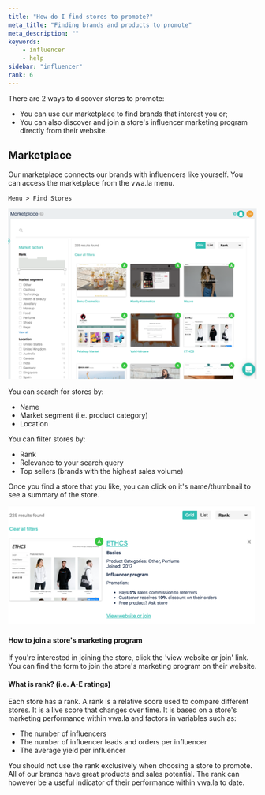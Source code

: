 ```yaml
---
title: "How do I find stores to promote?"
meta_title: "Finding brands and products to promote"
meta_description: ""
keywords:
    - influencer
    - help
sidebar: "influencer"
rank: 6
---
```


There are 2 ways to discover stores to promote:

* You can use our marketplace to find brands that interest you or;
* You can also discover and join a store's influencer marketing program directly from their website.

## Marketplace

Our marketplace connects our brands with influencers like yourself. You can access the marketplace from the vwa.la menu.

    Menu > Find Stores

![](/images/influencer/2018-02-18-19-29-20.png)

You can search for stores by:

* Name
* Market segment (i.e. product category)
* Location

You can filter stores by:

* Rank
* Relevance to your search query
* Top sellers (brands with the highest sales volume)

Once you find a store that you like, you can click on it's name/thumbnail to see a summary of the store.

![](/images/influencer/2018-02-18-19-32-59.png)

#### How to join a store's marketing program

If you're interested in joining the store, click the 'view website or join' link. You can find the form to join the store's marketing program on their website.

#### What is rank? (i.e. A-E ratings)

Each store has a rank. A rank is a relative score used to compare different stores. It is a live score that changes over time. It is based on a store's marketing performance within vwa.la and factors in variables such as:

* The number of influencers
* The number of influencer leads and orders per influencer
* The average yield per influencer

You should not use the rank exclusively when choosing a store to promote. All of our brands have great products and sales potential. The rank can however be a useful indicator of their performance within vwa.la to date.